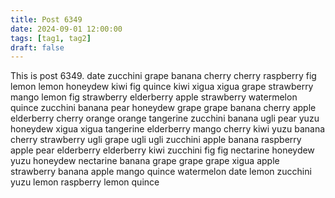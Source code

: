 ```yaml
---
title: Post 6349
date: 2024-09-01 12:00:00
tags: [tag1, tag2]
draft: false
---
```

This is post 6349.
date
zucchini
grape
banana
cherry
cherry
raspberry
fig
lemon
lemon
honeydew
kiwi
fig
quince
kiwi
xigua
xigua
grape
strawberry
mango
lemon
fig
strawberry
elderberry
apple
strawberry
watermelon
quince
zucchini
banana
pear
honeydew
grape
grape
banana
cherry
apple
elderberry
cherry
orange
orange
tangerine
zucchini
banana
ugli
pear
yuzu
honeydew
xigua
xigua
tangerine
elderberry
mango
cherry
kiwi
yuzu
banana
cherry
strawberry
ugli
grape
ugli
ugli
zucchini
apple
banana
raspberry
apple
pear
elderberry
elderberry
kiwi
zucchini
fig
fig
nectarine
honeydew
yuzu
honeydew
nectarine
banana
grape
grape
grape
xigua
apple
strawberry
banana
apple
mango
quince
watermelon
date
lemon
zucchini
yuzu
lemon
raspberry
lemon
quince
